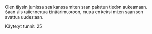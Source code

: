 Olen täysin jumissa sen kanssa miten saan pakatun tiedon aukeamaan. Saan siis tallennettua binäärimuotoon, mutta en keksi miten saan sen avattua uudestaan.

Käytetyt tunnit: 25
